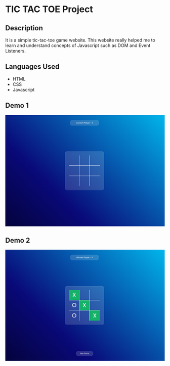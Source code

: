 # TIC TAC TOE Project

## Description 
It is a simple tic-tac-toe game website.
This website really helped me to learn and understand concepts of Javascript such as DOM and 
Event Listeners.

## Languages Used
- HTML
- CSS
- Javascript

## Demo 1
![screenshot1](screenshot1.png)

## Demo 2
![screenshot2](screenshot2.png)